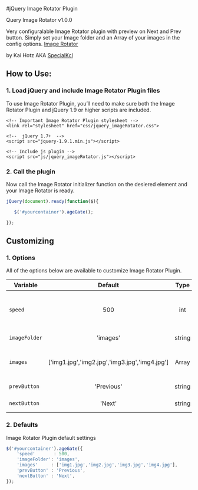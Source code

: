 #jQuery Image Rotator Plugin

 Query Image Rotator v1.0.0

Very configuralable Image Rotator plugin with preview on Next and Prev button.
Simply set your Image folder and an Array of your images in the config options. 
[Image Rotator](https://github.com/SpecialKcl/jQuery-Image-Rotator-Plugin)

by Kai Hotz AKA [SpecialKcl](https://github.com/SpecialKcl) 

## How to Use:

### 1. Load jQuery and include Image Rotator Plugin files

To use Image Rotator Plugin, you’ll need to make sure both the Image Rotator Plugin and jQuery 1.9 or higher scripts are included.

```
<!-- Important Image Rotator Plugin stylesheet -->
<link rel="stylesheet" href="css/jquery_imageRotator.css">

<!--  jQuery 1.7+  -->
<script src="jquery-1.9.1.min.js"></script>

<!-- Include js plugin -->
<script src="js/jquery_imageRotator.js"></script>
```


### 2. Call the plugin

Now call the Image Rotator initializer function on the desiered element and your Image Rotator is ready.

```javascript
jQuery(document).ready(function($){

   $('#yourcontainer').ageGate();

});
```

## Customizing

### 1. Options

All of the options below are available to customize Image Rotator Plugin.

| Variable      | Default                                       | Type   | Description                            |
| --------------|:---------------------------------------------:|:------:| ---------------------------------------|
| `speed`       | 500                                           | int    | Speed for animation on on Image Change |
| `imageFolder` | 'images'                                      | string | Image Folder         				  |
| `images`      | ['img1.jpg','img2.jpg','img3.jpg','img4.jpg'] | Array  | Array with the names of your images 	  |
| `prevButton`  | 'Previous'                                    | string | Prev Button Text            			  |
| `nextButton`  | 'Next'                                        | string | Next Button Text                       |


### 2. Defaults

Image Rotator Plugin default settings

```javascript
$('#yourcontainer').ageGate({
	'speed'       : 500,
    'imageFolder': 'images',
    'images'     : ['img1.jpg','img2.jpg','img3.jpg','img4.jpg'],
    'prevButton' : 'Previous',
    'nextButton' : 'Next',
});
```